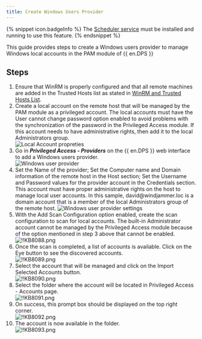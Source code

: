 ```yaml
---
title: Create Windows Users Provider
---
```

{% snippet icon.badgeInfo %}
The [Scheduler service](/kb/devolutions-server/knowledge-base/scheduler-service-general-information/) must be installed and running to use this feature.
{% endsnippet %}

This guide provides steps to create a Windows users provider to manage Windows local accounts in the PAM module of {{ en.DPS }}

## Steps

1. Ensure that WinRM is properly configured and that all remote machines are added in the Trusted Hosts list as stated in [WinRM and Trusted Hosts List](/kb/devolutions-server/how-to-articles/winrm-trustedhostslist/).
1. Create a local account on the remote host that will be managed by the PAM module as a privileged account. The local accounts must have the User cannot change password option enabled to avoid problems with the synchronization of the password in the Privileged Access module. If this account needs to have administrative rights, then add it to the local Administrators group.  
![Local Account propreties](https://webdevolutions.azureedge.net/docs/en/kb/KB8086.png)
1. Go in ***Privileged Access - Providers*** on the {{ en.DPS }} web interface to add a Windows users provider.  
![Windows user provider](https://webdevolutions.azureedge.net/docs/en/kb/KB8085.png)
1. Set the Name of the provider; Set the Computer name and Domain information of the remote host in the Host section; Set the Username and Password values for the provider account in the Credentials section. This account must have proper administrative rights on the host to manage local user accounts. In this sample, david<area>@windjammer.loc is a domain account that is a member of the local Administrators group of the remote host.
![Windows user provider settings](https://webdevolutions.azureedge.net/docs/en/kb/KB8087.png)
1. With the Add Scan Configuration option enabled, create the scan configuration to scan for local accounts. The built-in Administrator account cannot be managed by the Privileged Access module because of the option mentioned in step 3 above that cannot be enabled.  
![!!KB8088.png](https://webdevolutions.azureedge.net/docs/en/kb/KB8088.png)
1. Once the scan is completed, a list of accounts is available. Click on the Eye button to see the discovered accounts.  
![!!KB8089.png](https://webdevolutions.azureedge.net/docs/en/kb/KB8089.png)
1. Select the account that will be managed and click on the Import Selected Accounts button.  
![!!KB8090.png](https://webdevolutions.azureedge.net/docs/en/kb/KB8090.png)
1. Select the folder where the account will be located in Privileged Access - Accounts page.  
![!!KB8091.png](https://webdevolutions.azureedge.net/docs/en/kb/KB8091.png)
1. On success, this prompt box should be displayed on the top right corner.  
![!!KB8092.png](https://webdevolutions.azureedge.net/docs/en/kb/KB8092.png)
1. The account is now available in the folder.  
![!!KB8093.png](https://webdevolutions.azureedge.net/docs/en/kb/KB8093.png)
